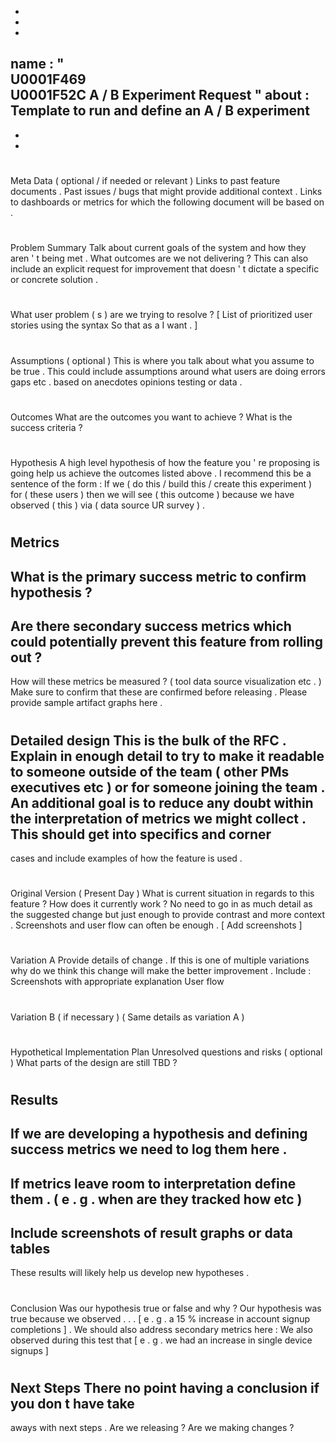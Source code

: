 -
-
-
name
:
"
\
U0001F469
\
U0001F52C
A
/
B
Experiment
Request
"
about
:
Template
to
run
and
define
an
A
/
B
experiment
-
-
-
#
#
Meta
Data
(
optional
/
if
needed
or
relevant
)
Links
to
past
feature
documents
.
Past
issues
/
bugs
that
might
provide
additional
context
.
Links
to
dashboards
or
metrics
for
which
the
following
document
will
be
based
on
.
#
#
Problem
Summary
Talk
about
current
goals
of
the
system
and
how
they
aren
'
t
being
met
.
What
outcomes
are
we
not
delivering
?
This
can
also
include
an
explicit
request
for
improvement
that
doesn
'
t
dictate
a
specific
or
concrete
solution
.
#
#
What
user
problem
(
s
)
are
we
trying
to
resolve
?
[
List
of
prioritized
user
stories
using
the
syntax
So
that
as
a
I
want
.
]
#
#
#
Assumptions
(
optional
)
This
is
where
you
talk
about
what
you
assume
to
be
true
.
This
could
include
assumptions
around
what
users
are
doing
errors
gaps
etc
.
based
on
anecdotes
opinions
testing
or
data
.
#
#
Outcomes
What
are
the
outcomes
you
want
to
achieve
?
What
is
the
success
criteria
?
#
#
Hypothesis
A
high
level
hypothesis
of
how
the
feature
you
'
re
proposing
is
going
help
us
achieve
the
outcomes
listed
above
.
I
recommend
this
be
a
sentence
of
the
form
:
If
we
(
do
this
/
build
this
/
create
this
experiment
)
for
(
these
users
)
then
we
will
see
(
this
outcome
)
because
we
have
observed
(
this
)
via
(
data
source
UR
survey
)
.
#
#
Metrics
-
What
is
the
primary
success
metric
to
confirm
hypothesis
?
-
Are
there
secondary
success
metrics
which
could
potentially
prevent
this
feature
from
rolling
out
?
-
How
will
these
metrics
be
measured
?
(
tool
data
source
visualization
etc
.
)
Make
sure
to
confirm
that
these
are
confirmed
before
releasing
.
Please
provide
sample
artifact
graphs
here
.
#
#
Detailed
design
This
is
the
bulk
of
the
RFC
.
Explain
in
enough
detail
to
try
to
make
it
readable
to
someone
outside
of
the
team
(
other
PMs
executives
etc
)
or
for
someone
joining
the
team
.
An
additional
goal
is
to
reduce
any
doubt
within
the
interpretation
of
metrics
we
might
collect
.
This
should
get
into
specifics
and
corner
-
cases
and
include
examples
of
how
the
feature
is
used
.
#
#
#
Original
Version
(
Present
Day
)
What
is
current
situation
in
regards
to
this
feature
?
How
does
it
currently
work
?
No
need
to
go
in
as
much
detail
as
the
suggested
change
but
just
enough
to
provide
contrast
and
more
context
.
Screenshots
and
user
flow
can
often
be
enough
.
[
Add
screenshots
]
#
#
#
Variation
A
Provide
details
of
change
.
If
this
is
one
of
multiple
variations
why
do
we
think
this
change
will
make
the
better
improvement
.
Include
:
Screenshots
with
appropriate
explanation
User
flow
#
#
#
Variation
B
(
if
necessary
)
(
Same
details
as
variation
A
)
#
#
Hypothetical
Implementation
Plan
Unresolved
questions
and
risks
(
optional
)
What
parts
of
the
design
are
still
TBD
?
#
#
Results
-
If
we
are
developing
a
hypothesis
and
defining
success
metrics
we
need
to
log
them
here
.
-
If
metrics
leave
room
to
interpretation
define
them
.
(
e
.
g
.
when
are
they
tracked
how
etc
)
-
Include
screenshots
of
result
graphs
or
data
tables
-
These
results
will
likely
help
us
develop
new
hypotheses
.
#
#
Conclusion
Was
our
hypothesis
true
or
false
and
why
?
Our
hypothesis
was
true
because
we
observed
.
.
.
[
e
.
g
.
a
15
%
increase
in
account
signup
completions
]
.
We
should
also
address
secondary
metrics
here
:
We
also
observed
during
this
test
that
[
e
.
g
.
we
had
an
increase
in
single
device
signups
]
#
#
Next
Steps
There
no
point
having
a
conclusion
if
you
don
t
have
take
-
aways
with
next
steps
.
Are
we
releasing
?
Are
we
making
changes
?
